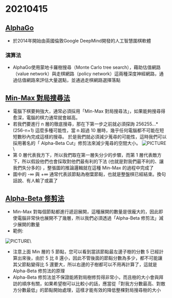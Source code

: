# 20210415
## [AlphaGo](https://zh.wikipedia.org/wiki/AlphaGo)
* 於2014年開始由英國倫敦Google DeepMind開發的人工智慧圍棋軟體
### 演算法
* AlphaGo使用蒙地卡羅樹搜尋（Monte Carlo tree search），藉助估值網路（value network）與走棋網路（policy network）這兩種深度神經網路，通過估值網路來評估大量選點，並通過走棋網路選擇落點

## [Min-Max 對局搜尋法](https://gitlab.com/ccc109/ai/-/blob/master/11-chess/02-Min-Max%E5%B0%8D%E5%B1%80%E6%90%9C%E5%B0%8B%E6%B3%95.md)
* 電腦下棋要夠強大，通常必須採用「Min-Max 對局搜尋法」，如果能夠搜尋得愈深，電腦的棋力通常就會越高。
* 若我們要進行 n 層的徹底搜尋，那在下第一步之前就必須探詢 256255...*(256-n+1) 這麼多種可能性，當 n 超過 10 層時，幾乎任何電腦都不可能在短短數秒內完成這樣的搜尋。
於是我們就必須減少蒐尋的可能性，這時我們可以採用著名的「 Alpha-Beta Cut」修剪法來減少蒐尋的空間大小。
![PICTURE](https://gitlab.com/ccc109/ai/-/raw/master/11-chess/img/Minimax.jpg)\
* 第 0 層代表我方下，所以我們取在第一層失分少的步驟，而第 1 層代表敵方下，所以假設他們也會採取對他們最有利的下法 (也就是對我們最不利的、讓我們失分多的) ，整張圖的推論邏輯就在這種 Min-Max 的過程中完成了
* 圖中的 -∞ 與 +∞ 通常代表該節點為樹葉節點，也就是整盤棋已經結束。換句話說、有人輸了或贏了

## [Alpha-Beta 修剪法](https://gitlab.com/ccc109/ai/-/blob/master/11-chess/04-Alpha-Beta%E4%BF%AE%E5%89%AA%E6%B3%95.md)
* Min-Max 對每個節點都進行遞迴展開，這種展開的數量是很龐大的，因此即使電腦非常快也展開不了幾層，所以我們必須透過「Alpha-Beta 修剪法」減少展開的數量
* 範例:

![PICTURE](https://gitlab.com/ccc109/ai/-/raw/master/11-chess/img/AlphaBetaExample.jpg)\
* 注意上面 Min 層的 5 節點，您可以看到當該節點最左邊子樹的分數 5 已經計算出來後，由於 5 比 8 還小，因此不管後面的節點分數為多少，都不可能讓其父節點變得比 5 還要大，所以右邊的子樹都可以不用再計算了，這就是 Alpha-Beta 修剪法的原理
* Alpha-Beta 修剪法並不保證能將對局樹修剪得非常小，而且樹的大小會與拜訪的順序有關，如果希望樹可以比較小的話，應當從「對我方分數最高、對敵方分數最低」的節點開始處理，這樣才能有效的降低整棵對局搜尋樹的大小